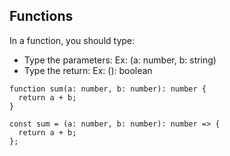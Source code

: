 ## Functions

In a function, you should type:
- Type the parameters: Ex: (a: number, b: string)
- Type the return: Ex: (): boolean

```
function sum(a: number, b: number): number {
  return a + b;
}

const sum = (a: number, b: number): number => {
  return a + b;
};
```